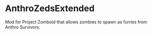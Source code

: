 # AnthroZedsExtended
Mod for Project Zomboid that allows zombies to spawn as furries from Anthro Survivors.

